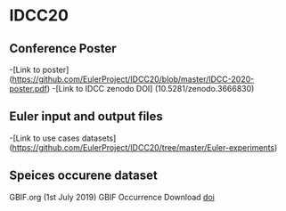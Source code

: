 # IDCC20

## Conference Poster
-[Link to poster] (https://github.com/EulerProject/IDCC20/blob/master/IDCC-2020-poster.pdf)
-[Link to IDCC zenodo DOI] (10.5281/zenodo.3666830)

## Euler input and output files
-[Link to use cases datasets] (https://github.com/EulerProject/IDCC20/tree/master/Euler-experiments)

## Speices occurene dataset

GBIF.org (1st July 2019) GBIF Occurrence Download [doi](https://doi.org/10.15468/dl.kxadjq)
